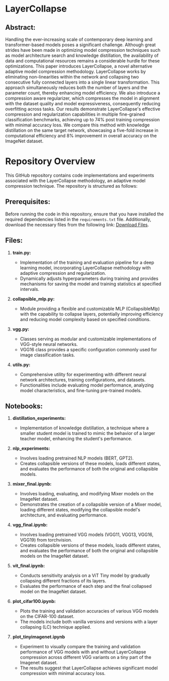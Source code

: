 # LayerCollapse

## Abstract:

Handling the ever-increasing scale of contemporary deep learning and transformer-based models poses a significant challenge. Although great strides have been made in optimizing model compression techniques such as model architecture search and knowledge distillation, the availability of data and computational resources remains a considerable hurdle for these optimizations. This paper introduces LayerCollapse, a novel alternative adaptive model compression methodology. LayerCollapse works by eliminating non-linearities within the network and collapsing two consecutive fully connected layers into a single linear transformation. This approach simultaneously reduces both the number of layers and the parameter count, thereby enhancing model efficiency. We also introduce a compression aware regularizer, which compresses the model in alignment with the dataset quality and model expressiveness, consequently reducing overfitting across tasks. Our results demonstrate LayerCollapse's effective compression and regularization capabilities in multiple fine-grained classification benchmarks, achieving up to 74% post training compression with minimal accuracy loss. We compare this method with knowledge distillation on the same target network, showcasing a five-fold increase in computational efficiency and 8% improvement in overall accuracy on the ImageNet dataset.

# Repository Overview

This GitHub repository contains code implementations and experiments associated with the LayerCollapse methodology, an adaptive model compression technique. The repository is structured as follows:

## Prerequisites:

Before running the code in this repository, ensure that you have installed the required dependencies listed in the `requirements.txt` file. Additionally, download the necessary files from the following link: [Download Files](https://drive.google.com/drive/folders/1UzDey65lFPo2Dle1LP4PcpoT_pvpBJeF?usp=sharing).

## Files:

1. **train.py:**
   - Implementation of the training and evaluation pipeline for a deep learning model, incorporating LayerCollapse methodology with adaptive compression and regularization.
   - Dynamically adjusts hyperparameters during training and provides mechanisms for saving the model and training statistics at specified intervals.

2. **collapsible_mlp.py:**
   - Module providing a flexible and customizable MLP (CollapsibleMlp) with the capability to collapse layers, potentially improving efficiency and reducing model complexity based on specified conditions.

3. **vgg.py:**
   - Classes serving as modular and customizable implementations of VGG-style neural networks.
   - VGG16 class provides a specific configuration commonly used for image classification tasks.

4. **utils.py:**
   - Comprehensive utility for experimenting with different neural network architectures, training configurations, and datasets.
   - Functionalities include evaluating model performance, analyzing model characteristics, and fine-tuning pre-trained models.

## Notebooks:

1. **distillation_experiments:**
   - Implementation of knowledge distillation, a technique where a smaller student model is trained to mimic the behavior of a larger teacher model, enhancing the student's performance.

2. **nlp_experiments:**
   - Involves loading pretrained NLP models (BERT, GPT2).
   - Creates collapsible versions of these models, loads different states, and evaluates the performance of both the original and collapsible models.

3. **mixer_final.ipynb:**
   - Involves loading, evaluating, and modifying Mixer models on the ImageNet dataset.
   - Demonstrates the creation of a collapsible version of a Mixer model, loading different states, modifying the collapsible model's architecture, and evaluating performance.

4. **vgg_final.ipynb:**
   - Involves loading pretrained VGG models (VGG11, VGG13, VGG16, VGG19) from torchvision.
   - Creates collapsible versions of these models, loads different states, and evaluates the performance of both the original and collapsible models on the ImageNet dataset.

5. **vit_final.ipynb:**
   - Conducts sensitivity analysis on a ViT Tiny model by gradually collapsing different fractions of its layers.
   - Evaluates the performance of each step and the final collapsed model on the ImageNet dataset.

6. **plot_cifar100.ipynb:**
   - Plots the training and validation accuracies of various VGG models on the CIFAR-100 dataset. 
   - The models include both vanilla versions and versions with a layer collapsing (LC) technique applied.

7. **plot_tinyimagenet.ipynb**
   - Experiment to visually compare the training and validation performance of VGG models with and without LayerCollapse compression across different VGG variants on a tiny part of the Imagenet dataset. 
   - The results suggest that LayerCollapse achieves significant model compression with minimal accuracy loss.
